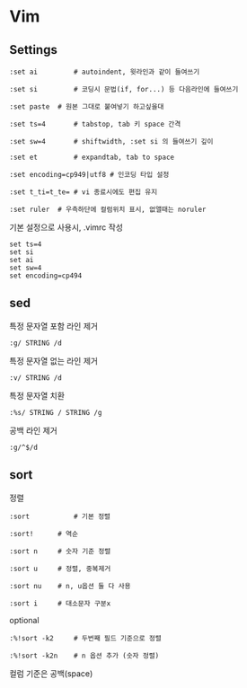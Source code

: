 # Vim

## Settings
```
:set ai			# autoindent, 윗라인과 같이 들여쓰기

:set si			# 코딩시 문법(if, for...) 등 다음라인에 들여쓰기

:set paste	# 원본 그대로 붙여넣기 하고싶을대

:set ts=4		# tabstop, tab 키 space 간격

:set sw=4		# shiftwidth, :set si 의 들여쓰기 깊이

:set et			# expandtab, tab to space

:set encoding=cp949|utf8 # 인코딩 타입 설정

:set t_ti=t_te=	# vi 종료시에도 편집 유지

:set ruler	# 우측하단에 컬럼위치 표시, 없앨때는 noruler
```

기본 설정으로 사용시, .vimrc 작성

```
set ts=4
set si
set ai
set sw=4
set encoding=cp494
```

## sed 

특정 문자열 포함 라인 제거

```
:g/ STRING /d
```

특정 문자열 없는 라인 제거

```
:v/ STRING /d
```

특정 문자열 치환

```
:%s/ STRING / STRING /g
```

공백 라인 제거
```
:g/^$/d
```

## sort

정렬
```
:sort			# 기본 정렬

:sort!		# 역순

:sort n		# 숫자 기준 정렬

:sort u 	# 정렬, 중복제거

:sort nu 	# n, u옵션 둘 다 사용

:sort i		# 대소문자 구분x
```

optional
```
:%!sort -k2		# 두번째 필드 기준으로 정렬

:%!sort -k2n	# n 옵션 추가 (숫자 정렬)
```
컬럼 기준은 공백(space)


